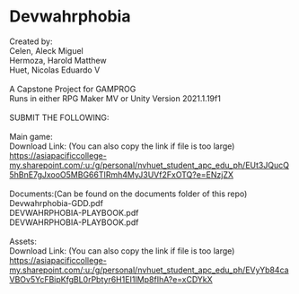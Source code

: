 # Devwahrphobia
Created by:<br>
Celen, Aleck Miguel<br>
Hermoza, Harold Matthew<br>
Huet, Nicolas Eduardo V<br>
<br>
A Capstone Project for GAMPROG
<br>
Runs in either RPG Maker MV or Unity Version 2021.1.19f1
<br>
<br>
SUBMIT THE FOLLOWING:<br>
<br>
Main game:<br>
Download Link: (You can also copy the link if file is too large)<br>
https://asiapacificcollege-my.sharepoint.com/:u:/g/personal/nvhuet_student_apc_edu_ph/EUt3JQucQ5hBnE7gJxooO5MBG66TIRmh4MyJ3UVf2FxOTQ?e=ENzjZX
<br>
<br>
Documents:(Can be found on the documents folder of this repo)<br>
Devwahrphobia-GDD.pdf<br>
DEVWAHRPHOBIA-PLAYBOOK.pdf<br>
DEVWAHRPHOBIA-PLAYBOOK.pdf<br>
<br>
Assets:<br>
Download Link: (You can also copy the link if file is too large)<br>
https://asiapacificcollege-my.sharepoint.com/:u:/g/personal/nvhuet_student_apc_edu_ph/EVyYb84caVBOv5YcFBipKfgBL0rPbtyr6H1EI1IMp8fIhA?e=xCDYkX<br>
